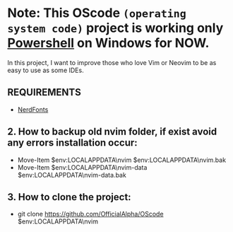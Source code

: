 # Note: This OScode `(operating system code)` project is working only [Powershell](https://apps.microsoft.com/store/detail/powershell/9MZ1SNWT0N5D?hl=en-us&gl=us "Powershell") on Windows for NOW.
In this project, I want to improve those who love Vim or Neovim to be as easy to use as some IDEs.

## REQUIREMENTS
- [NerdFonts](https://www.nerdfonts.com/ "NerdFonts")

## 2. How to backup old nvim folder, if exist avoid any errors installation occur:
- Move-Item $env:LOCALAPPDATA\nvim $env:LOCALAPPDATA\nvim.bak
- Move-Item $env:LOCALAPPDATA\nvim-data $env:LOCALAPPDATA\nvim-data.bak

## 3. How to clone the project:
- git clone https://github.com/OfficialAlpha/OScode $env:LOCALAPPDATA\nvim
